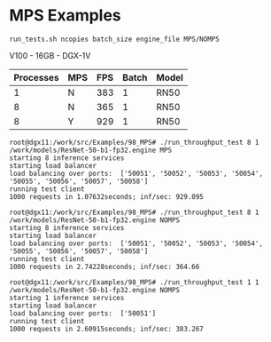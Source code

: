 # MPS Examples

`run_tests.sh ncopies batch_size engine_file MPS/NOMPS`

V100 - 16GB - DGX-1V

Processes | MPS | FPS | Batch | Model
--------- | --- | --- | ----- | -----
1 | N | 383 | 1 | RN50
8 | N | 365 | 1 | RN50
8 | Y | 929 | 1 | RN50

```
root@dgx11:/work/src/Examples/98_MPS# ./run_throughput_test 8 1 /work/models/ResNet-50-b1-fp32.engine MPS
starting 8 inference services
starting load balancer
load balancing over ports:  ['50051', '50052', '50053', '50054', '50055', '50056', '50057', '50058']
running test client
1000 requests in 1.07632seconds; inf/sec: 929.095

root@dgx11:/work/src/Examples/98_MPS# ./run_throughput_test 8 1 /work/models/ResNet-50-b1-fp32.engine NOMPS
starting 8 inference services
starting load balancer
load balancing over ports:  ['50051', '50052', '50053', '50054', '50055', '50056', '50057', '50058']
running test client
1000 requests in 2.74228seconds; inf/sec: 364.66

root@dgx11:/work/src/Examples/98_MPS# ./run_throughput_test 1 1 /work/models/ResNet-50-b1-fp32.engine NOMPS
starting 1 inference services
starting load balancer
load balancing over ports:  ['50051']
running test client
1000 requests in 2.60915seconds; inf/sec: 383.267
```
